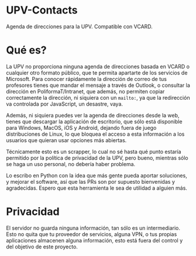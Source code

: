 # UPV-Contacts
Agenda de direcciones para la UPV. Compatible con VCARD.

# Qué es?

La UPV no proporciona ninguna agenda de direcciones basada en VCARD o cualquier otro formato público, que te permita apartarte de los servicios de Microsoft. Para conocer rápidamente la dirección de correo de tus profesores tienes que mandar el mensaje a través de Outlook, o consultar la dirección en PoliformaT/Intranet, que además, no permiten copiar correctamente la dirección, ni siquiera con un `mailto:`, ya que la redirección va controlada por JavaScript, un desastre, vaya.

Además, ni siquiera puedes ver la agenda de direcciones desde la web, tienes que descargar la aplicación de escritorio, que sólo está disponible para Windows, MacOS, iOS y Android, dejando fuera de juego distribuciones de Linux, lo que bloquea el acceso a esta información a los usuarios que quieran usar opciones más abiertas.

Técnicamente esto es un scrapper, lo cual no sé hasta qué punto estaría permitido por la política de privacidad de la UPV, pero bueno, mientras sólo se haga un uso personal, no debería haber problema.

Lo escribo en Python con la idea que más gente pueda aportar soluciones, y mejorar el software, así que las PRs son por supuesto bienvenidas y agradecidas. Espero que esta herramienta le sea de utilidad a alguien más.

# Privacidad

El servidor no guarda ninguna información, tan sólo es un intermediario. Esto no quita que tu proveedor de servicios, alguna VPN, o tus propias aplicaciones almacenen alguna información, esto está fuera del control y del objetivo de este proyecto.
